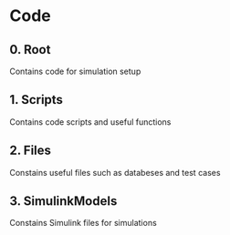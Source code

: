 # Code

## 0. Root
Contains code for simulation setup
## 1. Scripts
Contains code scripts and useful functions
## 2. Files
Constains useful files such as databeses and test cases
## 3. SimulinkModels
Constains Simulink files for simulations
